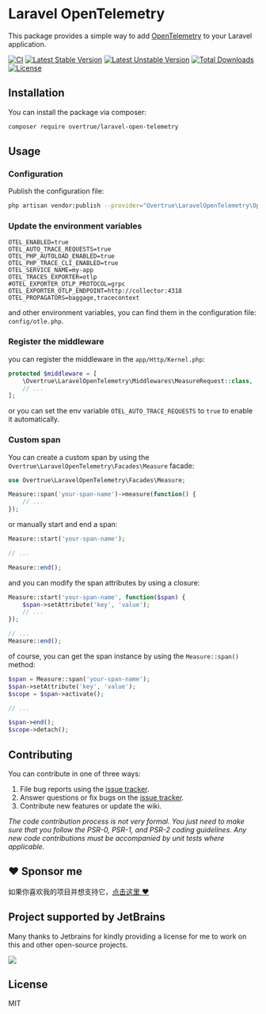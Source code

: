 # Laravel OpenTelemetry

This package provides a simple way to add [OpenTelemetry](https://opentelemetry.io/) to your Laravel application.

[![CI](https://github.com/overtrue/laravel-open-telemetry/workflows/Test/badge.svg)](https://github.com/overtrue/laravel-open-telemetry/actions)
[![Latest Stable Version](https://poser.pugx.org/overtrue/laravel-open-telemetry/v/stable.svg)](https://packagist.org/packages/overtrue/laravel-open-telemetry)
[![Latest Unstable Version](https://poser.pugx.org/overtrue/laravel-open-telemetry/v/unstable.svg)](https://packagist.org/packages/overtrue/laravel-open-telemetry)
[![Total Downloads](https://poser.pugx.org/overtrue/laravel-open-telemetry/downloads)](https://packagist.org/packages/overtrue/laravel-open-telemetry)
[![License](https://poser.pugx.org/overtrue/laravel-open-telemetry/license)](https://packagist.org/packages/overtrue/laravel-open-telemetry)

## Installation

You can install the package via composer:

```bash
composer require overtrue/laravel-open-telemetry
```

## Usage

### Configuration

Publish the configuration file:

```bash
php artisan vendor:publish --provider="Overtrue\LaravelOpenTelemetry\OpenTelemetryServiceProvider" --tag="config"
```

### Update the environment variables

```dotenv
OTEL_ENABLED=true
OTEL_AUTO_TRACE_REQUESTS=true
OTEL_PHP_AUTOLOAD_ENABLED=true
OTEL_PHP_TRACE_CLI_ENABLED=true
OTEL_SERVICE_NAME=my-app
OTEL_TRACES_EXPORTER=otlp
#OTEL_EXPORTER_OTLP_PROTOCOL=grpc
OTEL_EXPORTER_OTLP_ENDPOINT=http://collector:4318
OTEL_PROPAGATORS=baggage,tracecontext
```
and other environment variables, you can find them in the configuration file: `config/otle.php`.

### Register the middleware

you can register the middleware in the `app/Http/Kernel.php`:

```php
protected $middleware = [
    \Overtrue\LaravelOpenTelemetry\Middlewares\MeasureRequest::class,
    // ...
];
```

or you can set the env variable `OTEL_AUTO_TRACE_REQUESTS` to `true` to enable it automatically.

### Custom span

You can create a custom span by using the `Overtrue\LaravelOpenTelemetry\Facades\Measure` facade:

```php
use Overtrue\LaravelOpenTelemetry\Facades\Measure;

Measure::span('your-span-name')->measure(function() {
    // ...
});
```

or manually start and end a span:

```php
Measure::start('your-span-name');

// ...

Measure::end();
```

and you can modify the span attributes by using a closure:

```php
Measure::start('your-span-name', function($span) {
    $span->setAttribute('key', 'value');
    // ...
});

// ...
Measure::end();
```

of course, you can get the span instance by using the `Measure::span()` method:

```php
$span = Measure::span('your-span-name');
$span->setAttribute('key', 'value');
$scope = $span->activate();

// ...

$span->end();
$scope->detach();
```

## Contributing

You can contribute in one of three ways:

1. File bug reports using the [issue tracker](https://github.com/overtrue/laravel-opentelemetry/issues).
2. Answer questions or fix bugs on the [issue tracker](https://github.com/overtrue/laravel-opentelemetry/issues).
3. Contribute new features or update the wiki.

_The code contribution process is not very formal. You just need to make sure that you follow the PSR-0, PSR-1, and PSR-2 coding guidelines. Any new code contributions must be accompanied by unit tests where applicable._

## :heart: Sponsor me

如果你喜欢我的项目并想支持它，[点击这里 :heart:](https://github.com/sponsors/overtrue)

## Project supported by JetBrains

Many thanks to Jetbrains for kindly providing a license for me to work on this and other open-source projects.

[![](https://resources.jetbrains.com/storage/products/company/brand/logos/jb_beam.svg)](https://www.jetbrains.com/?from=https://github.com/overtrue)


## License

MIT